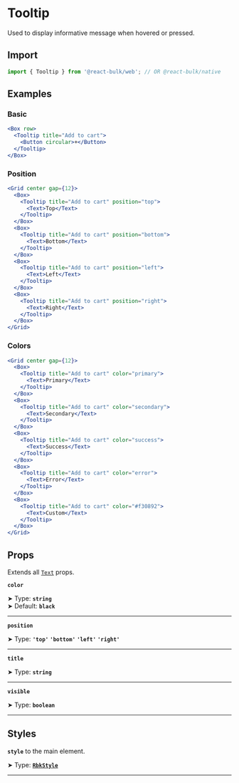 # Tooltip

Used to display informative message when hovered or pressed.


## Import

```jsx
import { Tooltip } from '@react-bulk/web'; // OR @react-bulk/native
```

## Examples

### Basic

```jsx live
<Box row>
  <Tooltip title="Add to cart">
    <Button circular>+</Button>
  </Tooltip>
</Box>
```

### Position

```jsx live
<Grid center gap={12}>
  <Box>
    <Tooltip title="Add to cart" position="top">
      <Text>Top</Text>
    </Tooltip>
  </Box>
  <Box>
    <Tooltip title="Add to cart" position="bottom">
      <Text>Bottom</Text>
    </Tooltip>
  </Box>
  <Box>
    <Tooltip title="Add to cart" position="left">
      <Text>Left</Text>
    </Tooltip>
  </Box>
  <Box>
    <Tooltip title="Add to cart" position="right">
      <Text>Right</Text>
    </Tooltip>
  </Box>
</Grid>
```

### Colors

```jsx live
<Grid center gap={12}>
  <Box>
    <Tooltip title="Add to cart" color="primary">
      <Text>Primary</Text>
    </Tooltip>
  </Box>
  <Box>
    <Tooltip title="Add to cart" color="secondary">
      <Text>Secondary</Text>
    </Tooltip>
  </Box>
  <Box>
    <Tooltip title="Add to cart" color="success">
      <Text>Success</Text>
    </Tooltip>
  </Box>
  <Box>
    <Tooltip title="Add to cart" color="error">
      <Text>Error</Text>
    </Tooltip>
  </Box>
  <Box>
    <Tooltip title="Add to cart" color="#f30892">
      <Text>Custom</Text>
    </Tooltip>
  </Box>
</Grid>
```

## Props

Extends all [`Text`](/docs/core/text#props) props.

**`color`**

➤ Type: **`string`** <br/>
➤ Default: **`black`** <br/>

---

**`position`**

➤ Type: **`'top'` `'bottom'` `'left'` `'right'`** <br/>

---

**`title`**

➤ Type: **`string`** <br/>

---

**`visible`**

➤ Type: **`boolean`** <br/>

---

## Styles

**`style`** to the main element.

➤ Type: **[`RbkStyle`](/docs/type-reference/rbk-style)** <br/>

---

